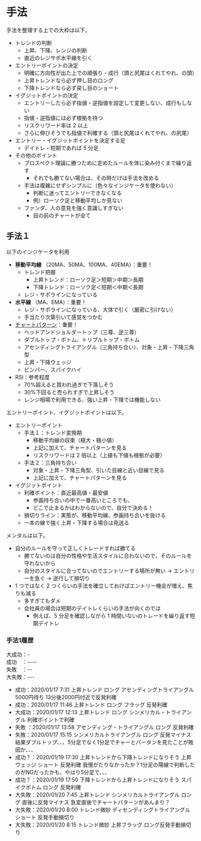 # 手法

手法を整理する上での大枠は以下。

- トレンドの判断
  - 上昇、下降、レンジの判断
  - 直近のレジサポ水平線を引く
- エントリーポイントの決定
  - 明確に方向性が出た上での順張り・成行（頭と尻尾はくれてやれ、の頭）
  - 上昇トレンドなら必ず押し目のロング
  - 下降トレンドなら必ず戻し目のショート
- イグジットポイントの決定
  - エントリーしたら必ず指値・逆指値を設定して変更しない、成行もしない
  - 指値・逆指値には必ず根拠を持つ
  - リスクリワード率は 2 以上
  - さらに伸びそうでも指値で利確する（頭と尻尾はくれてやれ、の尻尾）
- エントリー・イグジットポイントを決定する足
  - デイトレ・短期であれば 5 分足
- その他のポイント
  - プロスペクト理論に勝つために定めたルールを体に染み付くまで繰り返す
    - それでも勝てない場合は、その時だけは手法を改める
  - 手法は複雑にせずシンプルに（色々なインジケータを使わない）
    - 判断に迷ってエントリーできなくなる
    - 例）ローソク足と移動平均しか見ない
  - ファンダ、人の意見を強く意識しすぎない
    - 目の前のチャートが全て

## 手法１

以下のインジケータを利用

- **移動平均線** （20MA、50MA、100MA、40EMA）：重要！
  - トレンド把握
    - 上昇トレンド：ローソク足＞短期＞中期＞長期
    - 下降トレンド：ローソク足＜短期＜中期＜長期
  - レジ・サポラインになっている
- **水平線** （MA、EMA）：重要！
  - レジ・サポラインになっている、大体で引く（厳密に引けない）
  - 手当たり次第引いて感覚をつかむ
- [チャートパターン](https://www.zerokarabitcoin.com/entry/fx-cht-ptn)：重要！
  - ヘッドアンドショルダートップ（三尊、逆三尊）
  - ダブルトップ・ボトム、トリプルトップ・ボトム
  - アセンディングトライアングル（三角持ち合い）、対象・上昇・下降三角型
  - 上昇・下降ウェッジ
  - ピンバー、スパイクハイ
- RSI：参考程度
  - 70%超えると買われ過ぎで下落しそう
  - 30%下回ると売られすぎで上昇しそう
  - レンジ相場で利用できる、強い上昇・下降では機能しない

エントリーポイント、イグジットポイントは以下。

- エントリーポイント
  - 手法１：トレンド変換期
    - 移動平均線の収束（極大・極小値）
    - 上記に加えて、チャートパターンを見る
    - リスクリワードは 2 倍以上（上値も下値も根拠が必要）
  - 手法２：三角持ち合い
    - 対象・上昇・下降三角型、引いた目線と近い目線で見る
    - 上記に加えて、チャートパターンを見る
- イグジットポイント
  - 利確ポイント：直近最高値・最安値
    - 参画持ち合いの中で一番高いところでも、
    - どこで止まるかはわからないので、自分で決める！
  - 損切りライン：実態が、移動平均線、参画持ち合いを抜ける
  - 一本の線で強く上昇・下降する場合は見送る

メンタルは以下。

- 自分のルールを守って正しくトレードすれば勝てる
  - 勝てないのは自分の性格や生活スタイルに合わないので、そのルールを守れないから
  - 自分のスタイルに合ってないのでエントリーする場所が無い -> エントリーを急ぐ -> 逆行して損切り
- 1 つではなく 2 つくらいの手法を確立しておけばエントリー機会が増え、焦りも減る
  - 多すぎてもダメ
  - 会社員の場合は短期のデイトレくらいの手法が向くのでは
    - 例えば、5 分足を確認しながら 1 時間いないのトレードを繰り返す短期デイトレ

### 手法1履歴
大成功：-  
成功　：----  
失敗　：--  
大失敗：---

- 成功：2020/01/17 7:31 上昇トレンド ロング アセンディングトライアングル 5000円待ち 13分後2000円付近で反発利確
- 成功：2020/01/17 11:46 上昇トレンド ロング フラッグ 反発利確
- 大成功：2020/01/17 12:13 上昇トレンド ロング シンメリカル・トライアングル 利確ポイントで利確
- 失敗 ：2020/01/17 13:58 アセンディング・トライアングル ロング 反発利確
- 失敗：2020/01/17 15:15 シンメリカルトライアングル ロング 反発マイナス 結果ダブルトップ、、、5分足でなく1分足でチャーとパータンを見たことが敗因か、、、
- 成功？：2020/01/19 17:30 上昇トレンドから下降トレンドになりそう 上昇ウェッジ ショート 反発利確 我慢がたりなかったか？1分足の陽線で判断したのがNGだったかも、やはり5分足で、、、
- 成功？：2020/01/19 17:50 下降トレンドから上昇トレンドになりそう スパイクボトム ロング 反発利確
- 大失敗：2020/01/20 7:45 上昇トレンド シンメリカルトライアングル ロング 直後に反発マイナス 急変直後でチャートパターンがあんまり？
- 大失敗：2020/01/20 8:00 トレンド微妙 ディセンディングトライアングル ショート 反発手動損切り
- 大失敗：2020/01/20 8:15 トレンド微妙 上昇フラッグ ロング反発手動損切り